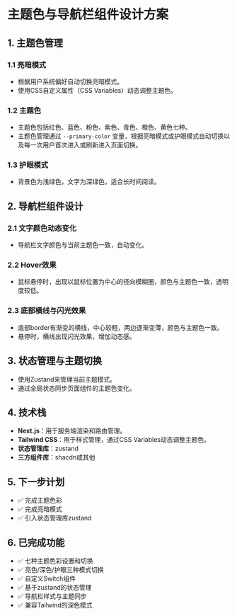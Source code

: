 # 主题色与导航栏组件设计方案

## 1. 主题色管理

### 1.1 亮暗模式
- 根据用户系统偏好自动切换亮暗模式。
- 使用CSS自定义属性（CSS Variables）动态调整主题色。

### 1.2 主题色
- 主题色包括红色、蓝色、粉色、紫色、青色、橙色、黄色七种。
- 主题色管理通过 `--primary-color` 变量，根据亮暗模式或护眼模式自动切换以及每一次用户首次进入或刷新进入页面切换。

### 1.3 护眼模式
- 背景色为浅绿色，文字为深绿色，适合长时间阅读。

## 2. 导航栏组件设计

### 2.1 文字颜色动态变化
- 导航栏文字颜色与当前主题色一致，自动变化。

### 2.2 Hover效果
- 鼠标悬停时，出现以鼠标位置为中心的径向模糊圈，颜色与主题色一致，透明度较低。

### 2.3 底部横线与闪光效果
- 底部border有渐变的横线，中心较粗，两边逐渐变薄，颜色与主题色一致。
- 悬停时，横线出现闪光效果，增加动态感。

## 3. 状态管理与主题切换
- 使用Zustand来管理当前主题模式。
- 通过全局状态同步页面组件的主题色变化。

## 4. 技术栈
- **Next.js**：用于服务端渲染和路由管理。
- **Tailwind CSS**：用于样式管理，通过CSS Variables动态调整主题色。
- **状态管理库**：zustand
- **三方组件库**：shacdn或其他

## 5. 下一步计划
- ✅ 完成主题色彩
- ✅ 完成亮暗模式
- ✅ 引入状态管理库zustand

## 6. 已完成功能
- ✅ 七种主题色彩设置和切换
- ✅ 亮色/深色/护眼三种模式切换
- ✅ 自定义Switch组件
- ✅ 基于zustand的状态管理
- ✅ 导航栏样式与主题同步
- ✅ 兼容Tailwind的深色模式
